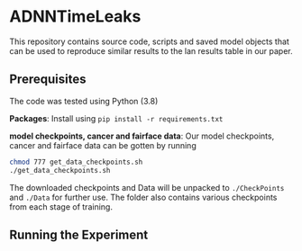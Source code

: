 # ADNNTimeLeaks
This repository contains source code, scripts and saved model objects that can be used to reproduce similar results to the lan results table in our paper.


## Prerequisites
The code was tested using Python (3.8)

**Packages**: Install using `pip install -r requirements.txt`


**model checkpoints, cancer and fairface data**: Our model checkpoints, cancer and fairface data can be gotten by running 

```bash
chmod 777 get_data_checkpoints.sh
./get_data_checkpoints.sh
```

The downloaded checkpoints and Data will be unpacked to `./CheckPoints` and `./Data` for further use. The folder also contains various checkpoints from each stage of training.

## Running the Experiment
